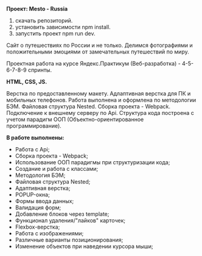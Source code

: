 **Проект: Меsto - Russia**

1) скачать репозиторий.
2) установить зависимости npm install. 
3) запустить проект npm run dev.

Сайт о путешествиях по России и не только. Делимся фотографиями и положительными эмоциями от замечательных путешествий по миру.

Проектная работа на курсе Яндекс.Практикум (Веб-разработка) -
4-5-6-7-8-9 спринты.

**HTML, CSS, JS.**

Верстка по предоставленному макету. Адлаптивная верстка для ПК и мобильных телефонов.
Работа выполнена и оформлена по методологии БЭМ. Файловая структура Nested. 
Сборка проекта - Webpack. Подключение к внешнему серверу по Api.
Структура кода построена с учетом парадигм ООП (Объектно-ориентированное программирование).

**В работе выполнены:**
 * Работа с Api;
 * Сборка проекта - Webpack;
 * Использование ООП парадигмы при структуризации кода;
 * Создание и работа с классами;
 * Методология БЭМ;
 * Файловая структура Nested;
 * Адаптивная верстка;
 * POPUP-окна;
 * Формы ввода данных;
 * Валидация форм;
 * Добавление блоков через template;
 * Функционал удаления/"лайков" карточек;
 * Flexbox-верстка;
 * Работа с изображениями;
 * Различные варианты позиционирования;
 * Изменение объектов при наведении курсора мыши;
